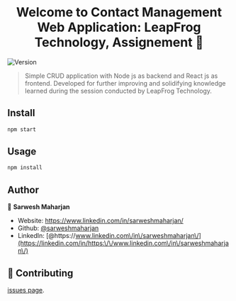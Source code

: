 <h1 align="center">Welcome to Contact Management Web Application: LeapFrog Technology, Assignement 👋</h1>
<p>
  <img alt="Version" src="https://img.shields.io/badge/version-1.0.0-blue.svg?cacheSeconds=2592000" />
</p>

> Simple CRUD application with Node js as backend and React js as frontend. Developed for further improving and solidifying knowledge learned during the session conducted by LeapFrog Technology. 

## Install

```sh
npm start
```

## Usage

```sh
npm install
```

## Author

👤 **Sarwesh Maharjan**

* Website: https://www.linkedin.com/in/sarweshmaharjan/
* Github: [@sarweshmaharjan](https://github.com/sarweshmaharjan)
* LinkedIn: [@https:\/\/www.linkedin.com\/in\/sarweshmaharjan\/](https://linkedin.com/in/https:\/\/www.linkedin.com\/in\/sarweshmaharjan\/)

## 🤝 Contributing

 [issues page](https://github.com/sarweshmaharjan/lf-contact-manager/issues). 
